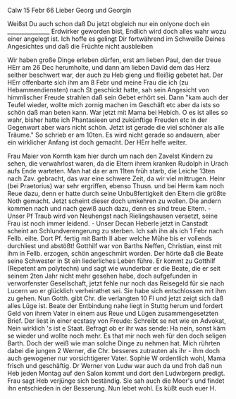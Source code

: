  Calw 15 Febr 66
Lieber Georg und Georgin

Weißst Du auch schon daß Du jetzt obgleich nur ein onlyone doch ein _______________ Erdwirker geworden bist, Endlich wird doch alles wahr wozu einer angelegt ist. Ich hoffe es gelingt Dir fortwährend im Schweiße Deines Angesichtes und daß die Früchte nicht ausbleiben

Wir haben große Dinge erleben dürfen, erst am lieben Paul, den der treue HErr am 26 Dec herumholte, und dann am lieben David dem das Herz seither beschwert war, der auch zu Heb gieng und fleißig gebetet hat. Der HErr offenbarte sich ihm am 8 Febr und meine Frau die ich (zu Hebammendiensten) nach St geschickt hatte, sah sein Angesicht von himmlischer Freude strahlen daß sein Gebet erhört sei. Dann "kam auch der Teufel wieder, wollte mich zornig machen im Geschäft etc aber da ists so schön daß man beten kann. War jetzt mit Mama bei Hebich. O es ist alles so wahr, bisher hatte ich Phantasieen und zukünftige Freuden etc in der Gegenwart aber wars nicht schön. Jetzt ist gerade die viel schöner als alle Träume." So schrieb er am 10ten. Es wird nicht gerade so andauern, aber ein wirklicher Anfang ist doch gemacht. Der HErr helfe weiter.

Frau Maier von Kornth kam hier durch um nach den Zavelst Kindern zu sehen, die verwahrlost waren, da die Eltern ihrem kranken Rudolph in Urach aufs Ende warteten. Man hat da er am 11ten früh starb, die Leiche 13ten nach Zav. gebracht, das war eine schwere Zeit, da wir viel mittrugen. Heinr (bei Praetorius) war sehr ergriffen, ebenso Thusn. und bei Herm kam noch Reue dazu, denn er hatte durch seine Unbußfertigkeit den Eltern die größte Noth gemacht. Jetzt scheint dieser doch umkehren zu wollen. Die andern kommen nach und nach gewiß auch dazu, denn es sind treue Eltern. - Unser Pf Traub wird von Neuhengst nach Rielingshausen versetzt, seine Frau ist noch immer leidend. - Unser Decan Heberle jetzt in Canstadt scheint an Schlundverengerung zu sterben. Ich sah ihn als ich 1 Febr nach Fellb. eilte. Dort Pf. fertig mit Barth II aber welche Mühe bis er vollends durchliest und abstößt! Gotthilf war von Barths Neffen, Christian, einst mit ihm in Fellb. erzogen, schön angeschmirt worden. Der hörte daß die Beate seine Schwester in St ein liederliches Leben führe. Er kommt zu Gotthilf (Repetent am polytechn) und sagt wie wunderbar er die Beate, die er seit seinem 2ten Jahr nicht mehr gesehen habe, doch aufgefunden in verworfenster Gesellschaft, jetzt fehle nur noch das Reisegeld für sie nach Lucern wo er glücklich verheirathet sei. Sie habe sich entschlossen mit ihm zu gehen. Nun Gotth. gibt Chr. die verlangten 10 Fl und jetzt zeigt sich daß alles Lüge ist. Beate der Entbindung nahe liegt in Stuttg herum und fordert Geld von ihrem Vater in einem aus Reue und Lügen zusammengesetzten Brief. Der liest in einer ecstasy von Freude: Schreibt se net wie en Advokat, Nein wirklich 's ist e Staat. Befragt ob er ihr was sende: Ha nein, sonst käm se wieder und wollte noch mehr. Es that mir noch weh für den doch seligen Barth. Doch der weiß wie man solche Dinge zu nehmen hat. Mich rührten dabei die jungen 2 Werner, die Chr. besseres zutrauten als ihr - ihm doch auch gewogener nur vorsichtigerer Vater. Sophie W ordentlich wohl, Mama frisch und geschäftig. Dr Werner von Ludw war auch da und froh daß nun Heb jeden Montag auf den Salon kommt und dort den Ludwbrgern predigt. Frau sagt Heb verjünge sich beständig. Sie sah auch die Moer's und findet ihn entschieden in der Besserung. Nun lebet wohl. Es küßt euch
 euer H.
